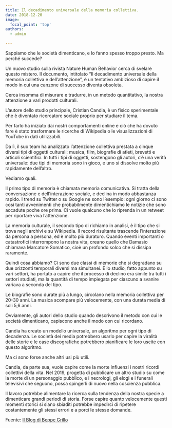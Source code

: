 ```yaml
---
title: Il decadimento universale della memoria collettiva.
date: 2018-12-20
image:
  focal_point: 'top'
authors:
  - admin 

---
```

Sappiamo che le società dimenticano, e lo fanno spesso troppo presto. Ma perché succede?

Un nuovo studio sulla rivista Nature Human Behavior cerca di svelare questo mistero. Il documento, intitolato “Il decadimento universale della memoria collettiva e dell’attenzione”, è un tentativo ambizioso di capire il modo in cui una canzone di successo diventa obsoleta.

Cerca insomma di misurare e tradurre, in un metodo quantitativo, la nostra attenzione a vari prodotti culturali.

L’autore dello studio principale, Cristian Candia, è un fisico sperimentale che è diventato ricercatore sociale proprio per studiare il tema.

Per farlo ha iniziato dai nostri comportamenti online e ciò che ha dovuto fare è stato trasformare le ricerche di Wikipedia o le visualizzazioni di YouTube in dati utilizzabili.

Da lì, il suo team ha analizzato l’attenzione collettiva prestata a cinque diversi tipi di oggetti culturali: musica, film, biografie di atleti, brevetti e articoli scientifici. In tutti i tipi di oggetti, sostengono gli autori, c’è una verità universale: due tipi di memoria sono in gioco, e uno si dissolve molto più rapidamente dell’altro.

Vediamo quali.

Il primo tipo di memoria è chiamata memoria comunicativa. Si tratta della conversazione e dell’interazione sociale, e declina in modo abbastanza rapido. I trend su Twitter o su Google ne sono l’esempio: ogni giorno ci sono così tanti avvenimenti che probabilmente dimentichiamo le notizie che sono accadute poche ore prima. Ci vuole qualcuno che lo riprenda in un retweet per riportare viva l’attenzione.

La memoria culturale, il secondo tipo di richiamo in analisi, è il tipo che si trova negli archivi e su Wikipedia. Il record risultante trascende l’interazione da persona a persona, ed è molto più duraturo. Quando eventi importanti o catastrofici interrompono la nostra vita, creano quello che Damasio chiamava Marcatore Somatico, cioè un profondo solco che si dissipa raramente.

Quindi cosa abbiamo? Ci sono due classi di memorie che si degradano su due orizzonti temporali diversi ma simultanei. E lo studio, fatto appunto su vari settori, ha portato a capire che il processo di declino era simile tra tutti i settori studiati, ma la quantità di tempo impiegata per ciascuno a svanire variava a seconda del tipo.

Le biografie sono durate più a lungo, circolano nella memoria collettiva per 20-30 anni. La musica scompare più velocemente, con una durata media di soli 5,6 anni.

Ovviamente, gli autori dello studio quando descrivono il metodo con cui le società dimenticano, capiscono anche il modo con cui ricordano.

Candia ha creato un modello universale, un algoritmo per ogni tipo di decadenza. Le società dei media potrebbero usarlo per capire la viralità delle storie e le case discografiche potrebbero pianificare le loro uscite con questo algoritmo.

Ma ci sono forse anche altri usi più utili.

Candia, da parte sua, vuole capire come la morte influenzi i nostri ricordi collettivi della vita. Nel 2019, progetta di pubblicare un altro studio su come la morte di un personaggio pubblico, e i necrologi, gli elogi e i funerali televisivi che seguono, possa spingerli di nuovo nella coscienza pubblica.

Il lavoro potrebbe alimentare la ricerca sulla tendenza della nostra specie a dimenticare grandi periodi di storia. Forse capire quanto velocemente questi momenti storici si siano sbiaditi potrebbe impedirci di ripetere costantemente gli stessi errori e a porci le stesse domande.

Fuente: [Il Blog di Beppe Grillo](https://beppegrillo.it/il-decadimento-universale-della-memoria-collettiva/)
